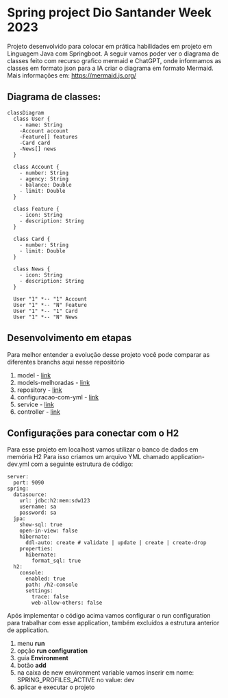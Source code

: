 # Spring project Dio Santander Week 2023

Projeto desenvolvido para colocar em prática habilidades em projeto em Linguagem Java com Springboot.
A seguir vamos poder ver o diagrama de classes feito com recurso grafico mermaid e ChatGPT, onde informamos as classes em formato json para a IA criar o diagrama em formato Mermaid. Mais informações em: https://mermaid.js.org/

## Diagrama de classes:

``` mermaid
classDiagram
  class User {
    - name: String
    -Account account
    -Feature[] features
    -Card card
    -News[] news
  }

  class Account {
    - number: String
    - agency: String
    - balance: Double
    - limit: Double
  }

  class Feature {
    - icon: String
    - description: String
  }

  class Card {
    - number: String
    - limit: Double
  }

  class News {
    - icon: String
    - description: String
  }

  User "1" *-- "1" Account
  User "1" *-- "N" Feature
  User "1" *-- "1" Card
  User "1" *-- "N" News
```
## Desenvolvimento em etapas
Para melhor entender a evolução desse projeto você pode comparar as diferentes branchs aqui nesse repositório
1. model - [link](https://github.com/jacquelinesantana/spring-project-dio-santander/tree/model)
2. models-melhoradas - [link](https://github.com/jacquelinesantana/spring-project-dio-santander/tree/models-melhoradas)
3. repository - [link](https://github.com/jacquelinesantana/spring-project-dio-santander/tree/repository)
4. configuracao-com-yml - [link](https://github.com/jacquelinesantana/spring-project-dio-santander/edit/configuracao-com-yml/)
5. service - [link](https://github.com/jacquelinesantana/spring-project-dio-santander/tree/service)
6. controller - [link](https://github.com/jacquelinesantana/spring-project-dio-santander/tree/controller)

## Configurações para conectar com o H2
Para esse projeto em localhost vamos utilizar o banco de dados em memória H2
Para isso criamos um arquivo YML chamado application-dev.yml com a seguinte estrutura de código:

```
server:
  port: 9090
spring:
  datasource:
    url: jdbc:h2:mem:sdw123
    username: sa
    password: sa
  jpa:
    show-sql: true
    open-in-view: false
    hibernate:
      ddl-auto: create # validate | update | create | create-drop
    properties:
      hibernate:
        format_sql: true
  h2:
    console:
      enabled: true
      path: /h2-console
      settings:
        trace: false
        web-allow-others: false

```

Após implementar o código acima vamos configurar o run configuration para trabalhar com esse application, também excluídos a estrutura anterior de application.
1. menu **run**
2. opção **run configuration**
3. guia **Environment**
4. botão **add**
5. na caixa de new environment variable vamos inserir em nome: SPRING_PROFILES_ACTIVE no value: dev
6. aplicar e executar o projeto
